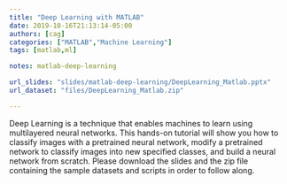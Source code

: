 ```yaml
---
title: "Deep Learning with MATLAB"
date: 2019-10-16T21:13:14-05:00
authors: [cag]
categories: ["MATLAB","Machine Learning"]
tags: [matlab,ml]

notes: matlab-deep-learning

url_slides: "slides/matlab-deep-learning/DeepLearning_Matlab.pptx"
url_dataset: "files/DeepLearning_Matlab.zip"

---
```

Deep Learning is a technique that enables machines to learn using multilayered neural
networks. This hands-on tutorial will show you how to classify images with a pretrained
neural network, modify a pretrained network to classify images into new specified classes,
and build a neural network from scratch.  Please download the slides and the zip file containing the sample datasets and scripts in order to follow along.

